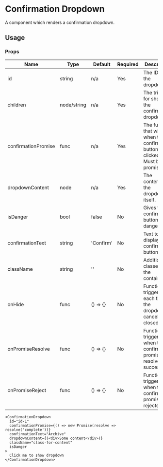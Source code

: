 # Confirmation Dropdown
A component which renders a confirmation dropdown.

## Usage

### Props

| Name                  | Type          | Default       | Required | Description                                         |
| --------------------- |-------------- | ------------- | -------- |---------------------------------------------------- |
| id                    | string        | n/a           | Yes      | The ID for the dropdown.   |
| children              | node/string   | n/a           | Yes      | The trigger for showing the confirmation dropdown.   |
| confirmationPromise   | func          | n/a           | Yes      | The function that will fire when the confirm button is clicked. Must be a promise.  |
| dropdownContent       | node          | n/a           | Yes      | The contents of the dropdown itself.  |
| isDanger              | bool          | false         | No       | Gives the confirmation button a danger style.              |
| confirmationText      | string        | 'Confirm'     | No       | Text to display in confirmation button.  |
| className             | string        | ''            | No       | Additional classes for the container.  |
| onHide                | func          | () => {}      | No       | Function that triggers each time the dropdown is canceled or closed.  |
| onPromiseResolve      | func          | () => {}      | No       | Function that triggers when the confirmation promise resolved successfully.  |
| onPromiseReject       | func          | () => {}      | No       | Function that triggers when the confirmation promise is rejected.  |

```
<ConfirmationDropdown
  id="id-1"
  confirmationPromise={() => new Promise(resolve => resolve('complete'))}
  confirmationText="Archive"
  dropdownContent={(<div>Some content</div>)}
  className="class-for-content"
  isDanger
>
  Click me to show dropdown
</ConfirmationDropdown>
```
